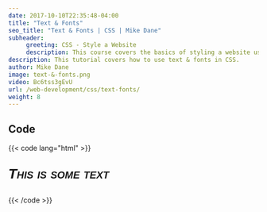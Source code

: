 ```yaml
---
date: 2017-10-10T22:35:48-04:00
title: "Text & Fonts"
seo_title: "Text & Fonts | CSS | Mike Dane"
subheader:
     greeting: CSS - Style a Website
     description: This course covers the basics of styling a website using CSS. Work your way through the videos/articles and I'll teach you everything you need to know to style a basic website!
description: This tutorial covers how to use text & fonts in CSS.
author: Mike Dane
image: text-&-fonts.png
video: Bc6tss3gEvU
url: /web-development/css/text-fonts/
weight: 8
---
```


## Code

{{< code lang="html" >}}
<p style="font-size:2em;
          font-family: 'Ariel Black', Gadget, sans-serif;
          font-style: italic;
          font-variant: small-caps;
          font-weight: bold;">
     This is some text
</p>
{{< /code >}}